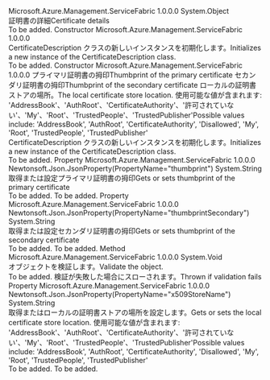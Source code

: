 <Type Name="CertificateDescription" FullName="Microsoft.Azure.Management.ServiceFabric.Models.CertificateDescription">
  <TypeSignature Language="C#" Value="public class CertificateDescription" />
  <TypeSignature Language="ILAsm" Value=".class public auto ansi beforefieldinit CertificateDescription extends System.Object" />
  <TypeSignature Language="DocId" Value="T:Microsoft.Azure.Management.ServiceFabric.Models.CertificateDescription" />
  <TypeSignature Language="VB.NET" Value="Public Class CertificateDescription" />
  <TypeSignature Language="F#" Value="type CertificateDescription = class" />
  <AssemblyInfo>
    <AssemblyName>Microsoft.Azure.Management.ServiceFabric</AssemblyName>
    <AssemblyVersion>1.0.0.0</AssemblyVersion>
  </AssemblyInfo>
  <Base>
    <BaseTypeName>System.Object</BaseTypeName>
  </Base>
  <Interfaces />
  <Docs>
    <summary>
            <span data-ttu-id="98623-101">証明書の詳細</span><span class="sxs-lookup"><span data-stu-id="98623-101">Certificate details</span></span>
            </summary>
    <remarks>To be added.</remarks>
  </Docs>
  <Members>
    <Member MemberName=".ctor">
      <MemberSignature Language="C#" Value="public CertificateDescription ();" />
      <MemberSignature Language="ILAsm" Value=".method public hidebysig specialname rtspecialname instance void .ctor() cil managed" />
      <MemberSignature Language="DocId" Value="M:Microsoft.Azure.Management.ServiceFabric.Models.CertificateDescription.#ctor" />
      <MemberSignature Language="VB.NET" Value="Public Sub New ()" />
      <MemberType>Constructor</MemberType>
      <AssemblyInfo>
        <AssemblyName>Microsoft.Azure.Management.ServiceFabric</AssemblyName>
        <AssemblyVersion>1.0.0.0</AssemblyVersion>
      </AssemblyInfo>
      <Parameters />
      <Docs>
        <summary>
            <span data-ttu-id="98623-102">CertificateDescription クラスの新しいインスタンスを初期化します。</span><span class="sxs-lookup"><span data-stu-id="98623-102">Initializes a new instance of the CertificateDescription class.</span></span>
            </summary>
        <remarks>To be added.</remarks>
      </Docs>
    </Member>
    <Member MemberName=".ctor">
      <MemberSignature Language="C#" Value="public CertificateDescription (string thumbprint, string thumbprintSecondary = null, string x509StoreName = null);" />
      <MemberSignature Language="ILAsm" Value=".method public hidebysig specialname rtspecialname instance void .ctor(string thumbprint, string thumbprintSecondary, string x509StoreName) cil managed" />
      <MemberSignature Language="DocId" Value="M:Microsoft.Azure.Management.ServiceFabric.Models.CertificateDescription.#ctor(System.String,System.String,System.String)" />
      <MemberSignature Language="VB.NET" Value="Public Sub New (thumbprint As String, Optional thumbprintSecondary As String = null, Optional x509StoreName As String = null)" />
      <MemberSignature Language="F#" Value="new Microsoft.Azure.Management.ServiceFabric.Models.CertificateDescription : string * string * string -&gt; Microsoft.Azure.Management.ServiceFabric.Models.CertificateDescription" Usage="new Microsoft.Azure.Management.ServiceFabric.Models.CertificateDescription (thumbprint, thumbprintSecondary, x509StoreName)" />
      <MemberType>Constructor</MemberType>
      <AssemblyInfo>
        <AssemblyName>Microsoft.Azure.Management.ServiceFabric</AssemblyName>
        <AssemblyVersion>1.0.0.0</AssemblyVersion>
      </AssemblyInfo>
      <Parameters>
        <Parameter Name="thumbprint" Type="System.String" />
        <Parameter Name="thumbprintSecondary" Type="System.String" />
        <Parameter Name="x509StoreName" Type="System.String" />
      </Parameters>
      <Docs>
        <param name="thumbprint"><span data-ttu-id="98623-103">プライマリ証明書の拇印</span><span class="sxs-lookup"><span data-stu-id="98623-103">Thumbprint of the primary certificate</span></span></param>
        <param name="thumbprintSecondary"><span data-ttu-id="98623-104">セカンダリ証明書の拇印</span><span class="sxs-lookup"><span data-stu-id="98623-104">Thumbprint of the secondary certificate</span></span></param>
        <param name="x509StoreName"><span data-ttu-id="98623-105">ローカルの証明書ストアの場所。</span><span class="sxs-lookup"><span data-stu-id="98623-105">The local certificate store location.</span></span>
            <span data-ttu-id="98623-106">使用可能な値が含まれます: 'AddressBook'、'AuthRoot'、'CertificateAuthority'、'許可されていない'、'My'、'Root'、'TrustedPeople'、'TrustedPublisher'</span><span class="sxs-lookup"><span data-stu-id="98623-106">Possible values include: 'AddressBook', 'AuthRoot', 'CertificateAuthority', 'Disallowed', 'My', 'Root', 'TrustedPeople', 'TrustedPublisher'</span></span></param>
        <summary>
            <span data-ttu-id="98623-107">CertificateDescription クラスの新しいインスタンスを初期化します。</span><span class="sxs-lookup"><span data-stu-id="98623-107">Initializes a new instance of the CertificateDescription class.</span></span>
            </summary>
        <remarks>To be added.</remarks>
      </Docs>
    </Member>
    <Member MemberName="Thumbprint">
      <MemberSignature Language="C#" Value="public string Thumbprint { get; set; }" />
      <MemberSignature Language="ILAsm" Value=".property instance string Thumbprint" />
      <MemberSignature Language="DocId" Value="P:Microsoft.Azure.Management.ServiceFabric.Models.CertificateDescription.Thumbprint" />
      <MemberSignature Language="VB.NET" Value="Public Property Thumbprint As String" />
      <MemberSignature Language="F#" Value="member this.Thumbprint : string with get, set" Usage="Microsoft.Azure.Management.ServiceFabric.Models.CertificateDescription.Thumbprint" />
      <MemberType>Property</MemberType>
      <AssemblyInfo>
        <AssemblyName>Microsoft.Azure.Management.ServiceFabric</AssemblyName>
        <AssemblyVersion>1.0.0.0</AssemblyVersion>
      </AssemblyInfo>
      <Attributes>
        <Attribute>
          <AttributeName>Newtonsoft.Json.JsonProperty(PropertyName="thumbprint")</AttributeName>
        </Attribute>
      </Attributes>
      <ReturnValue>
        <ReturnType>System.String</ReturnType>
      </ReturnValue>
      <Docs>
        <summary>
            <span data-ttu-id="98623-108">取得または設定プライマリ証明書の拇印</span><span class="sxs-lookup"><span data-stu-id="98623-108">Gets or sets thumbprint of the primary certificate</span></span>
            </summary>
        <value>To be added.</value>
        <remarks>To be added.</remarks>
      </Docs>
    </Member>
    <Member MemberName="ThumbprintSecondary">
      <MemberSignature Language="C#" Value="public string ThumbprintSecondary { get; set; }" />
      <MemberSignature Language="ILAsm" Value=".property instance string ThumbprintSecondary" />
      <MemberSignature Language="DocId" Value="P:Microsoft.Azure.Management.ServiceFabric.Models.CertificateDescription.ThumbprintSecondary" />
      <MemberSignature Language="VB.NET" Value="Public Property ThumbprintSecondary As String" />
      <MemberSignature Language="F#" Value="member this.ThumbprintSecondary : string with get, set" Usage="Microsoft.Azure.Management.ServiceFabric.Models.CertificateDescription.ThumbprintSecondary" />
      <MemberType>Property</MemberType>
      <AssemblyInfo>
        <AssemblyName>Microsoft.Azure.Management.ServiceFabric</AssemblyName>
        <AssemblyVersion>1.0.0.0</AssemblyVersion>
      </AssemblyInfo>
      <Attributes>
        <Attribute>
          <AttributeName>Newtonsoft.Json.JsonProperty(PropertyName="thumbprintSecondary")</AttributeName>
        </Attribute>
      </Attributes>
      <ReturnValue>
        <ReturnType>System.String</ReturnType>
      </ReturnValue>
      <Docs>
        <summary>
            <span data-ttu-id="98623-109">取得または設定セカンダリ証明書の拇印</span><span class="sxs-lookup"><span data-stu-id="98623-109">Gets or sets thumbprint of the secondary certificate</span></span>
            </summary>
        <value>To be added.</value>
        <remarks>To be added.</remarks>
      </Docs>
    </Member>
    <Member MemberName="Validate">
      <MemberSignature Language="C#" Value="public virtual void Validate ();" />
      <MemberSignature Language="ILAsm" Value=".method public hidebysig newslot virtual instance void Validate() cil managed" />
      <MemberSignature Language="DocId" Value="M:Microsoft.Azure.Management.ServiceFabric.Models.CertificateDescription.Validate" />
      <MemberSignature Language="VB.NET" Value="Public Overridable Sub Validate ()" />
      <MemberSignature Language="F#" Value="abstract member Validate : unit -&gt; unit&#xA;override this.Validate : unit -&gt; unit" Usage="certificateDescription.Validate " />
      <MemberType>Method</MemberType>
      <AssemblyInfo>
        <AssemblyName>Microsoft.Azure.Management.ServiceFabric</AssemblyName>
        <AssemblyVersion>1.0.0.0</AssemblyVersion>
      </AssemblyInfo>
      <ReturnValue>
        <ReturnType>System.Void</ReturnType>
      </ReturnValue>
      <Parameters />
      <Docs>
        <summary>
            <span data-ttu-id="98623-110">オブジェクトを検証します。</span><span class="sxs-lookup"><span data-stu-id="98623-110">Validate the object.</span></span>
            </summary>
        <remarks>To be added.</remarks>
        <exception cref="T:Microsoft.Rest.ValidationException">
            <span data-ttu-id="98623-111">検証が失敗した場合にスローされます。</span><span class="sxs-lookup"><span data-stu-id="98623-111">Thrown if validation fails</span></span>
            </exception>
      </Docs>
    </Member>
    <Member MemberName="X509StoreName">
      <MemberSignature Language="C#" Value="public string X509StoreName { get; set; }" />
      <MemberSignature Language="ILAsm" Value=".property instance string X509StoreName" />
      <MemberSignature Language="DocId" Value="P:Microsoft.Azure.Management.ServiceFabric.Models.CertificateDescription.X509StoreName" />
      <MemberSignature Language="VB.NET" Value="Public Property X509StoreName As String" />
      <MemberSignature Language="F#" Value="member this.X509StoreName : string with get, set" Usage="Microsoft.Azure.Management.ServiceFabric.Models.CertificateDescription.X509StoreName" />
      <MemberType>Property</MemberType>
      <AssemblyInfo>
        <AssemblyName>Microsoft.Azure.Management.ServiceFabric</AssemblyName>
        <AssemblyVersion>1.0.0.0</AssemblyVersion>
      </AssemblyInfo>
      <Attributes>
        <Attribute>
          <AttributeName>Newtonsoft.Json.JsonProperty(PropertyName="x509StoreName")</AttributeName>
        </Attribute>
      </Attributes>
      <ReturnValue>
        <ReturnType>System.String</ReturnType>
      </ReturnValue>
      <Docs>
        <summary>
            <span data-ttu-id="98623-112">取得またはローカルの証明書ストアの場所を設定します。</span><span class="sxs-lookup"><span data-stu-id="98623-112">Gets or sets the local certificate store location.</span></span> <span data-ttu-id="98623-113">使用可能な値が含まれます: 'AddressBook'、'AuthRoot'、'CertificateAuthority'、'許可されていない'、'My'、'Root'、'TrustedPeople'、'TrustedPublisher'</span><span class="sxs-lookup"><span data-stu-id="98623-113">Possible values include: 'AddressBook', 'AuthRoot', 'CertificateAuthority', 'Disallowed', 'My', 'Root', 'TrustedPeople', 'TrustedPublisher'</span></span>
            </summary>
        <value>To be added.</value>
        <remarks>To be added.</remarks>
      </Docs>
    </Member>
  </Members>
</Type>